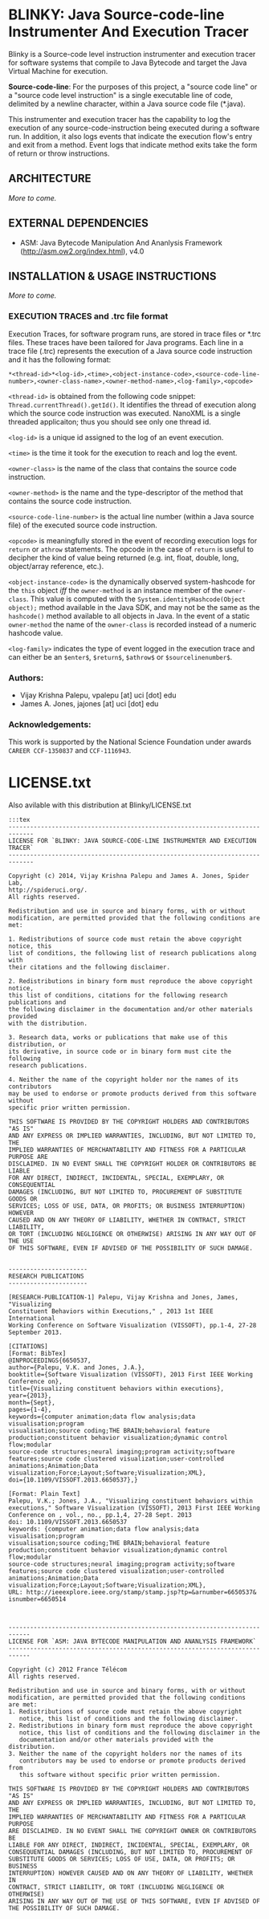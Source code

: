 # BLINKY: Java Source-code-line Instrumenter And Execution Tracer

Blinky is a Source-code level instruction instrumenter and execution tracer for software systems that compile to Java Bytecode and target the Java Virtual Machine for execution.

**Source-code-line**: For the purposes of this project, a "source code line" or a "source code level instruction" is a single executable line of code, delimited by a newline character, within a Java source code file (*.java).

This instrumenter and execution tracer has the capability to log the execution of any source-code-instruction being executed during a software run. In addition, it also logs events that indicate the execution flow's entry and exit from a method. Event logs that indicate method exits take the form of return or throw instructions.

## ARCHITECTURE
*More to come.*

## EXTERNAL DEPENDENCIES

- ASM: Java Bytecode Manipulation And Ananlysis Framework (http://asm.ow2.org/index.html), v4.0
 

## INSTALLATION & USAGE INSTRUCTIONS
*More to come.*

### EXECUTION TRACES and .trc file format
Execution Traces, for software program runs, are stored in trace files or *.trc files. These traces have been tailored for Java programs.
Each line in a trace file (.trc) represents the execution of a Java source code instruction and it has the following format:

    *<thread-id>*<log-id>,<time>,<object-instance-code>,<source-code-line-number>,<owner-class-name>,<owner-method-name>,<log-family>,<opcode>

`<thread-id>` is obtained from the following code snippet: `Thread.currentThread().getId()`. It identifies the thread of execution along which the source code instruction was executed. NanoXML is a single threaded applicaiton; thus you should see only one thread id.

`<log-id>` is a unique id assigned to the log of an event execution.

`<time>` is the time it took for the execution to reach and log the event.

`<owner-class>` is the name of the class that contains the source code instruction.

`<owner-method>` is the name and the type-descriptor of the method that contains the source code instruction.

`<source-code-line-number>` is the actual line number (within a Java source file) of the executed source code instruction.

`<opcode>` is meaningfully stored in the event of recording execution logs for `return` or `athrow` statements. The opcode in the case of `return` is useful to decipher the kind of value being returned (e.g. int, float, double, long, object/array reference, etc.).

`<object-instance-code>` is the dynamically observed system-hashcode for the `this` object *iff* the `owner-method` is an instance member of the `owner-class`. This value is computed with the `System.identityHashcode(Object object);` method available in the Java SDK, and may not be the same as the `hashcode()` method available to all objects in Java. In the event of a static `owner-method` the name of the `owner-class` is recorded instead of a numeric hashcode value.

`<log-family>` indicates the type of event logged in the execution trace and can either be an `$enter$`, `$return$`, `$athrow$` or `$sourcelinenumber$`.

### Authors:
- Vijay Krishna Palepu, vpalepu [at] uci [dot] edu  
- James A. Jones, jajones [at] uci [dot] edu 

### Acknowledgements:
This work is supported by the National Science Foundation under awards `CAREER CCF-1350837` and `CCF-1116943`.

# LICENSE.txt

Also avilable with this distribution at Blinky/LICENSE.txt

```
:::tex
-----------------------------------------------------------------------------
LICENSE FOR `BLINKY: JAVA SOURCE-CODE-LINE INSTRUMENTER AND EXECUTION TRACER`
-----------------------------------------------------------------------------

Copyright (c) 2014, Vijay Krishna Palepu and James A. Jones, Spider Lab, 
http://spideruci.org/.
All rights reserved.

Redistribution and use in source and binary forms, with or without 
modification, are permitted provided that the following conditions are met:

1. Redistributions of source code must retain the above copyright notice, this 
list of conditions, the following list of research publications along with 
their citations and the following disclaimer.

2. Redistributions in binary form must reproduce the above copyright notice, 
this list of conditions, citations for the following research publications and 
the following disclaimer in the documentation and/or other materials provided 
with the distribution.

3. Research data, works or publications that make use of this distribution, or 
its derivative, in source code or in binary form must cite the following 
research publications.

4. Neither the name of the copyright holder nor the names of its contributors 
may be used to endorse or promote products derived from this software without
specific prior written permission.

THIS SOFTWARE IS PROVIDED BY THE COPYRIGHT HOLDERS AND CONTRIBUTORS "AS IS" 
AND ANY EXPRESS OR IMPLIED WARRANTIES, INCLUDING, BUT NOT LIMITED TO, THE 
IMPLIED WARRANTIES OF MERCHANTABILITY AND FITNESS FOR A PARTICULAR PURPOSE ARE 
DISCLAIMED. IN NO EVENT SHALL THE COPYRIGHT HOLDER OR CONTRIBUTORS BE LIABLE 
FOR ANY DIRECT, INDIRECT, INCIDENTAL, SPECIAL, EXEMPLARY, OR CONSEQUENTIAL 
DAMAGES (INCLUDING, BUT NOT LIMITED TO, PROCUREMENT OF SUBSTITUTE GOODS OR 
SERVICES; LOSS OF USE, DATA, OR PROFITS; OR BUSINESS INTERRUPTION) HOWEVER 
CAUSED AND ON ANY THEORY OF LIABILITY, WHETHER IN CONTRACT, STRICT LIABILITY, 
OR TORT (INCLUDING NEGLIGENCE OR OTHERWISE) ARISING IN ANY WAY OUT OF THE USE 
OF THIS SOFTWARE, EVEN IF ADVISED OF THE POSSIBILITY OF SUCH DAMAGE.


----------------------
RESEARCH PUBLICATIONS 
----------------------

[RESEARCH-PUBLICATION-1] Palepu, Vijay Krishna and Jones, James, "Visualizing 
Constituent Behaviors within Executions," , 2013 1st IEEE International 
Working Conference on Software Visualization (VISSOFT), pp.1-4, 27-28 
September 2013.

[CITATIONS]
[Format: BibTex]
@INPROCEEDINGS{6650537,
author={Palepu, V.K. and Jones, J.A.},
booktitle={Software Visualization (VISSOFT), 2013 First IEEE Working Conference on},
title={Visualizing constituent behaviors within executions},
year={2013},
month={Sept},
pages={1-4},
keywords={computer animation;data flow analysis;data visualisation;program 
visualisation;source coding;THE BRAIN;behavioral feature 
production;constituent behavior visualization;dynamic control flow;modular 
source-code structures;neural imaging;program activity;software 
features;source code clustered visualization;user-controlled 
animations;Animation;Data 
visualization;Force;Layout;Software;Visualization;XML},
doi={10.1109/VISSOFT.2013.6650537},}

[Format: Plain Text]
Palepu, V.K.; Jones, J.A., "Visualizing constituent behaviors within executions," Software Visualization (VISSOFT), 2013 First IEEE Working Conference on , vol., no., pp.1,4, 27-28 Sept. 2013
doi: 10.1109/VISSOFT.2013.6650537
keywords: {computer animation;data flow analysis;data visualisation;program 
visualisation;source coding;THE BRAIN;behavioral feature 
production;constituent behavior visualization;dynamic control flow;modular 
source-code structures;neural imaging;program activity;software 
features;source code clustered visualization;user-controlled 
animations;Animation;Data 
visualization;Force;Layout;Software;Visualization;XML},
URL: http://ieeexplore.ieee.org/stamp/stamp.jsp?tp=&arnumber=6650537&
isnumber=6650514



----------------------------------------------------------------------------
LICENSE FOR `ASM: JAVA BYTECODE MANIPULATION AND ANANLYSIS FRAMEWORK`
----------------------------------------------------------------------------

Copyright (c) 2012 France Télécom
All rights reserved.

Redistribution and use in source and binary forms, with or without
modification, are permitted provided that the following conditions
are met:
1. Redistributions of source code must retain the above copyright
   notice, this list of conditions and the following disclaimer.
2. Redistributions in binary form must reproduce the above copyright
   notice, this list of conditions and the following disclaimer in the
   documentation and/or other materials provided with the distribution.
3. Neither the name of the copyright holders nor the names of its
   contributors may be used to endorse or promote products derived from
   this software without specific prior written permission.

THIS SOFTWARE IS PROVIDED BY THE COPYRIGHT HOLDERS AND CONTRIBUTORS "AS IS"
AND ANY EXPRESS OR IMPLIED WARRANTIES, INCLUDING, BUT NOT LIMITED TO, THE
IMPLIED WARRANTIES OF MERCHANTABILITY AND FITNESS FOR A PARTICULAR PURPOSE
ARE DISCLAIMED. IN NO EVENT SHALL THE COPYRIGHT OWNER OR CONTRIBUTORS BE
LIABLE FOR ANY DIRECT, INDIRECT, INCIDENTAL, SPECIAL, EXEMPLARY, OR
CONSEQUENTIAL DAMAGES (INCLUDING, BUT NOT LIMITED TO, PROCUREMENT OF
SUBSTITUTE GOODS OR SERVICES; LOSS OF USE, DATA, OR PROFITS; OR BUSINESS
INTERRUPTION) HOWEVER CAUSED AND ON ANY THEORY OF LIABILITY, WHETHER IN
CONTRACT, STRICT LIABILITY, OR TORT (INCLUDING NEGLIGENCE OR OTHERWISE)
ARISING IN ANY WAY OUT OF THE USE OF THIS SOFTWARE, EVEN IF ADVISED OF
THE POSSIBILITY OF SUCH DAMAGE.
```